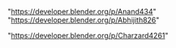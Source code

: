 "https://developer.blender.org/p/Anand434"
"https://developer.blender.org/p/Abhijith826"
 
"https://developer.blender.org/p/Charzard4261"
 
